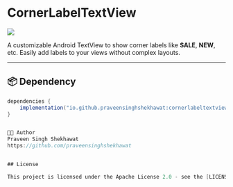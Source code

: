 # CornerLabelTextView

[![](https://img.shields.io/maven-central/v/io.github.praveensinghshekhawat/cornerlabeltextview.svg?label=Maven%20Central)](https://central.sonatype.com/artifact/io.github.praveensinghshekhawat/cornerlabeltextview)

A customizable Android TextView to show corner labels like **SALE**, **NEW**, etc. Easily add labels to your views without complex layouts.

---

## 📦 Dependency

```gradle
dependencies {
    implementation("io.github.praveensinghshekhawat:cornerlabeltextview:1.0.0")
}


🧑‍💻 Author
Praveen Singh Shekhawat
https://github.com/praveensinghshekhawat


## License

This project is licensed under the Apache License 2.0 - see the [LICENSE](LICENSE) file for details.

